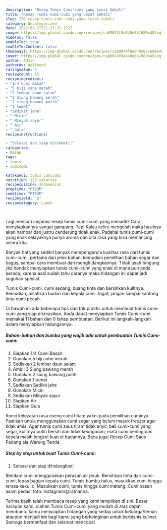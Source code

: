 ```yaml
---
description: "Resep Tumis Cumi-cumi yang Lezat Sekali"
title: "Resep Tumis Cumi-cumi yang Lezat Sekali"
slug: 770-resep-tumis-cumi-cumi-yang-lezat-sekali
category: Uncategorized
date: 2022-08-22T21:27:31.172Z
image: https://img-global.cpcdn.com/recipes/ca89074f8e840e83/680x482cq70/tumis-cumi-cumi-foto-resep-utama.jpg
hideToc: false
enableToc: true
enableTocContent: false
thumbnail: https://img-global.cpcdn.com/recipes/ca89074f8e840e83/680x482cq70/tumis-cumi-cumi-foto-resep-utama.jpg
cover: https://img-global.cpcdn.com/recipes/ca89074f8e840e83/680x482cq70/tumis-cumi-cumi-foto-resep-utama.jpg
author: Admin
authorAv: notfound
ratingvalue: 5
reviewcount: 13
recipeingredient:
- "1/4 Cumi Basah"
- "5 biji cabe merah"
- "2 lembar daun salam"
- "3 Siung bawang merah"
- "2 siung bawang putih"
- "1 tomat"
- "Sedikit jahe"
- " Micin"
- " Minyak sayur"
- " Air"
- " Gula"
recipeinstructions:

- "Selesai dan siap dinikmati!"
categories:
- Resep
tags:
- tumis
- cumicumi

katakunci: tumis cumicumi 
nutrition: 128 calories
recipecuisine: Indonesian
preptime: "PT23M"
cooktime: "PT32M"
recipeyield: "2"
recipecategory: Lunch

---
```



Lagi mencari inspirasi resep tumis cumi-cumi yang menarik? Cara menyiapkannya sangat gampang. Tapi Kalau keliru mengolah maka hasilnya akan hambar dan justru cenderung tidak enak. Padahal tumis cumi-cumi yang enak selayaknya punya aroma dan cita rasa yang bisa memancing selera kita.


Banyak hal yang sedikit banyak mempengaruhi kualitas rasa dari tumis cumi-cumi, pertama dari jenis bahan, kemudian pemilihan bahan segar dan bagus, sampai cara membuat dan menghidangkannya. Tidak usah bingung jika hendak menyiapkan tumis cumi-cumi yang enak di mana pun anda berada, karena asal sudah tahu caranya maka hidangan ini dapat jadi suguhan spesial.

Tumis Cumi-cumi. cumi sedang, buang tinta dan bersihkan kulitnya. Kemudian, pisahkan badan dan kepala cumi. Ingat, jangan sampai kantong tinta cumi pecah.


Di bawah ini ada beberapa tips dan trik praktis untuk membuat tumis cumi-cumi yang siap dikreasikan. Anda dapat menyiapkan Tumis Cumi-cumi memakai 11 bahan dan 0 tahap pembuatan. Berikut ini langkah-langkah dalam menyiapkan hidangannya.

<!--inarticleads1-->

##### Bahan-bahan dan bumbu yang wajib ada untuk pembuatan Tumis Cumi-cumi:

1. Siapkan 1/4 Cumi Basah
1. Gunakan 5 biji cabe merah
1. Sediakan 2 lembar daun salam
1. Ambil 3 Siung bawang merah
1. Gunakan 2 siung bawang putih
1. Gunakan 1 tomat
1. Sediakan Sedikit jahe
1. Gunakan  Micin
1. Sediakan  Minyak sayur
1. Siapkan  Air
1. Siapkan  Gula


Kunci kelezatan rasa oseng cumi hitam yakni pada pemilihan cuminya. Pastikan untuk menggunakan cumi segar yang belum masuk freezer agar tidak amis. Agar tumis cumi saus tiram tidak anyir, beli cumi-cumi yang segar, kulitnya putih bersih dan tidak keunguuan, mata cumi bening dan kepala masih lengket kuat di badannya. Baca juga: Resep Cumi Saus Padang ala Warung Tenda. 

<!--inarticleads2-->

##### Step by step untuk buat Tumis Cumi-cumi:


1. Selesai dan siap dihidangkan!

Rendam cumi menggunakan perasan air jeruk. Bersihkan tinta dari cumi-cumi, lepas bagian kepala cumi. Tumis bumbu halus, masukkan cumi hingga terasa kaku. c. Masukkan cumi, tumis hingga cumi matang. Cumi basah asam pedas. foto: Instagram/@ratnanna. 

Terima kasih telah membaca resep yang kami tampilkan di sini. Besar harapan kami, olahan Tumis Cumi-cumi yang mudah di atas dapat membantu kamu menyiapkan hidangan yang sedap untuk keluarga/teman ataupun menjadi ide bagi kamu yang berkeinginan untuk berbisnis kuliner. Semoga bermanfaat dan selamat mencoba!
